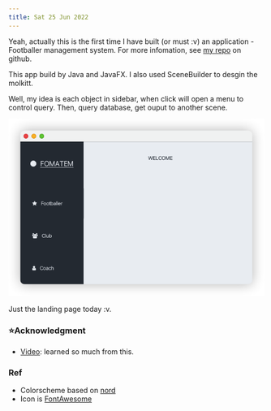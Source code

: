 ```yaml
---
title: Sat 25 Jun 2022
---
```


Yeah, actually this is the first time I have built (or must :v) an application - Footballer management system. For more infomation, see [my repo](https://github.com/betty2310/FOMATEM) on github.

This app build by Java and JavaFX. I also used SceneBuilder to desgin the molkitt.

Well, my idea is each object in sidebar, when click will open a menu to control query.
Then, query database, get ouput to another scene.

![](https://github.com/betty2310/FOMATEM/blob/main/assets/iShot_2022-06-25_23.40.18.png?raw=true)

Just the landing page today :v.

### :star:Acknowledgment

+ [Video](https://www.youtube.com/watch?v=cPF3qGTjYgk): learned so much from this.

### Ref
+ Colorscheme based on [nord](https://www.nordtheme.com/)
+ Icon is [FontAwesome](https://fontawesome.com/v6.0/icons)



